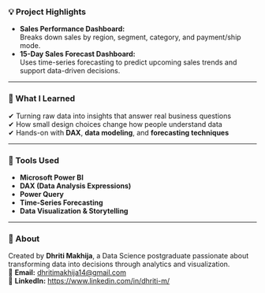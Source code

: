 ### 💡 Project Highlights
- **Sales Performance Dashboard:**  
  Breaks down sales by region, segment, category, and payment/ship mode.  
- **15-Day Sales Forecast Dashboard:**  
  Uses time-series forecasting to predict upcoming sales trends and support data-driven decisions.  

---

### 🎯 What I Learned
✔ Turning raw data into insights that answer real business questions  
✔ How small design choices change how people understand data  
✔ Hands-on with **DAX**, **data modeling**, and **forecasting techniques**  

---

### 🧰 Tools Used
- **Microsoft Power BI**
- **DAX (Data Analysis Expressions)**
- **Power Query**
- **Time-Series Forecasting**
- **Data Visualization & Storytelling**

---
### 🚀 About
Created by **Dhriti Makhija**, a Data Science postgraduate passionate about transforming data into decisions through analytics and visualization.  
📧 **Email:** dhritimakhija14@gmail.com  
🔗 **LinkedIn:** https://www.linkedin.com/in/dhriti-m/
